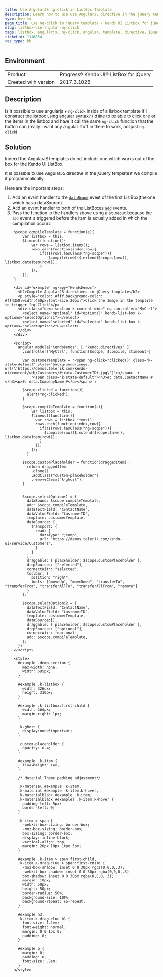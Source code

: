 ```yaml
---
title: Use AngularJS ng-click in ListBox Template 
description: Learn how to use use AngularJS directive in the jQuery template of the Kendo UI ListBox items.
type: how-to
page_title: Use ng-click in jQuery template - Kendo UI ListBox for jQuery
slug: listbox-use-angular-ng-click
tags: listbox, angularjs, ng-click, angular, template, directive, jQuery, compile
ticketid: 1146854
res_type: kb
---
```


## Environment

<table>
 <tr>
  <td>Product</td>
  <td>Progress® Kendo UI® ListBox for jQuery</td>
 </tr>
 <tr>
  <td>Created with version</td>
  <td>2017.3.1026</td>
 </tr>
</table>


## Description

Is it possible to use angularjs + `ng-click` inside of a listbox template if I construct the listbox using angular syntax? I'd like to be able to click one of the items in the listbox and have it call the same `ng-click` function that the button can (really I want any angular stuff in there to work, not just `ng-click`)

## Solution

Indeed the AngularJS templates do not include one which works out of the box for the Kendo UI ListBox.

It is possible to use AngularJS directive in the jQuery template if we compile it programmatically.

Here are the important steps:

1. Add an event handler to the [`dataBound`](/api/javascript/ui/listbox/events/databound) event of the first ListBox(the one which has a dataSource).
1. Add an event handler to both of the ListBoxes [`add`](/api/javascript/ui/listbox/events/add) events.
1. Pass the function to the handlers above using a `$timeout`  because the `add` event is triggered before the item is actually added in which the compilation occurs:

```
    $scope.compileTemplate = function(e){     
        var listbox = this;
        $timeout(function(){
            var rows = listbox.items();
            rows.each(function(index,row){
                if(!$(row).hasClass("ng-scope")){
                    $compile(row)($.extend($scope.$new(), listbox.dataItem(row)));
                }               
            });
        });           
    }
```

```dojo
    <div id="example" ng-app="KendoDemos">
      <h2>Compile AngularJS directives in jQuery template</h2>
      <p style="color: #fff;background-color: #ff4350;width:460px;font-size:20px;">Click the Image in the template to trigger "ng-Click"</p>
      <div class="demo-section k-content wide" ng-controller="MyCtrl">
        <select name="optional" id="optional" kendo-list-box k-options="selectOptions1"></select>
        <select name="selected" id="selected" kendo-list-box k-options="selectOptions2"></select>
      </div>
    </div>

    <script>
      angular.module("KendoDemos", [ "kendo.directives" ])
        .controller("MyCtrl", function($scope, $compile, $timeout){

        var customerTemplate = '<span ng-click="clicked()" class="k-state-default" style="background-image: url(\'https://demos.telerik.com/kendo-ui/content/web/Customers/#:data.CustomerID#.jpg\')"></span>' +
            '<span class="k-state-default"><h3>#: data.ContactName #</h3><p>#: data.CompanyName #</p></span>';

        $scope.clicked = function(){
          alert("ng-clicked");  
        }
        
        $scope.compileTemplate = function(e){      
            var listbox = this;
            $timeout(function(){
              var rows = listbox.items();
              rows.each(function(index,row){
                if(!$(row).hasClass("ng-scope")){
                  $compile(row)($.extend($scope.$new(), listbox.dataItem(row)));
                }                
              });
            });            
          }

        $scope.customPlaceholder = function(draggedItem) {
          return draggedItem
            .clone()
            .addClass("custom-placeholder")
            .removeClass("k-ghost");
        }
        

        $scope.selectOptions1 = {
          dataBound: $scope.compileTemplate,
          add: $scope.compileTemplate,
          dataTextField: "ContactName",
          dataValueField: "CustomerID",
          template: customerTemplate,
          dataSource: {
            transport: {
              read: {
                dataType: "jsonp",
                url: "https://demos.telerik.com/kendo-ui/service/Customers",
              }
            }
          },
          draggable: { placeholder: $scope.customPlaceholder },
          dropSources: ["selected"],
          connectWith: "selected",
          toolbar: {
            position: "right",
            tools: ["moveUp", "moveDown", "transferTo", "transferFrom", "transferAllTo", "transferAllFrom", "remove"]
          }
        };
        
        $scope.selectOptions2 = {
          dataTextField: "ContactName",
          dataValueField: "CustomerID",
          template: customerTemplate,
          dataSource:[],
          draggable: { placeholder: $scope.customPlaceholder },
          dropSources: ["optional"],
          connectWith: "optional",
          add: $scope.compileTemplate,
        };
      })
    </script>

    <style>
      #example .demo-section {
        max-width: none;
        width: 695px;
      }

      #example .k-listbox {
        width: 326px;
        height: 310px;
      }

      #example .k-listbox:first-child {
        width: 360px;
        margin-right: 1px;
      }

      .k-ghost {
        display:none!important;
      }

      .custom-placeholder {
        opacity: 0.4;
      }

      #example .k-item {
        line-height: 1em;
      }

      /* Material Theme padding adjustment*/

      .k-material #example .k-item,
      .k-material #example .k-item.k-hover,
      .k-materialblack #example .k-item,
      .k-materialblack #examplel .k-item.k-hover {
        padding-left: 5px;
        border-left: 0;
      }

      .k-item > span {
        -webkit-box-sizing: border-box;
        -moz-box-sizing: border-box;
        box-sizing: border-box;
        display: inline-block;
        vertical-align: top;
        margin: 20px 10px 10px 5px;
      }

      #example .k-item > span:first-child,
      .k-item.k-drag-clue > span:first-child {
        -moz-box-shadow: inset 0 0 30px rgba(0,0,0,.3);
        -webkit-box-shadow: inset 0 0 30px rgba(0,0,0,.3);
        box-shadow: inset 0 0 30px rgba(0,0,0,.3);
        margin: 10px;
        width: 50px;
        height: 50px;
        border-radius: 50%;
        background-size: 100%;
        background-repeat: no-repeat;
      }

      #example h3,
      .k-item.k-drag-clue h3 {
        font-size: 1.2em;
        font-weight: normal;
        margin: 0 0 1px 0;
        padding: 0;
      }

      #example p {
        margin: 0;
        padding: 0;
        font-size: .8em;
      }
    </style>
```
